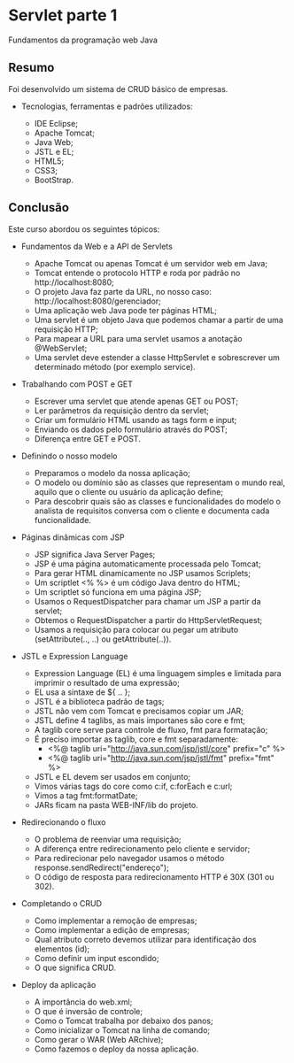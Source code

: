 # Servlet parte 1
Fundamentos da programação web Java

## Resumo
Foi desenvolvido um sistema de CRUD básico de empresas.

* Tecnologias, ferramentas e padrões utilizados:

	* IDE Eclipse;
	* Apache Tomcat;
	* Java Web;
	* JSTL e EL;
	* HTML5;
	* CSS3;
	* BootStrap.

## Conclusão
Este curso abordou os seguintes tópicos:

* Fundamentos da Web e a API de Servlets
	* Apache Tomcat ou apenas Tomcat é um servidor web em Java;
	* Tomcat entende o protocolo HTTP e roda por padrão no http://localhost:8080;
	* O projeto Java faz parte da URL, no nosso caso: http://localhost:8080/gerenciador;
	* Uma aplicação web Java pode ter páginas HTML;
	* Uma servlet é um objeto Java que podemos chamar a partir de uma requisição HTTP;
	* Para mapear a URL para uma servlet usamos a anotação @WebServlet;
	* Uma servlet deve estender a classe HttpServlet e sobrescrever um determinado método (por exemplo service).  
	
* Trabalhando com POST e GET
	* Escrever uma servlet que atende apenas GET ou POST;
	* Ler parâmetros da requisição dentro da servlet;
	* Criar um formulário HTML usando as tags form e input;
	* Enviando os dados pelo formulário através do POST;
	* Diferença entre GET e POST.

* Definindo o nosso modelo
	* Preparamos o modelo da nossa aplicação; 
	* O modelo ou domínio são as classes que representam o mundo real, aquilo que o cliente ou usuário da aplicação define;
	* Para descobrir quais são as classes e funcionalidades do modelo o analista de requisitos conversa com o cliente e documenta cada funcionalidade.

* Páginas dinâmicas com JSP
	* JSP significa Java Server Pages;
	* JSP é uma página automaticamente processada pelo Tomcat;
	* Para gerar HTML dinamicamente no JSP usamos Scriplets;
	* Um scriptlet <% %> é um código Java dentro do HTML;
	* Um scriptlet só funciona em uma página JSP;
	* Usamos o RequestDispatcher para chamar um JSP a partir da servlet;
	* Obtemos o RequestDispatcher a partir do HttpServletRequest;
	* Usamos a requisição para colocar ou pegar um atributo (setAttribute(.., ..) ou getAttribute(..)).

* JSTL e Expression Language
	* Expression Language (EL) é uma linguagem simples e limitada para imprimir o resultado de uma expressão;
 	* EL usa a sintaxe de ${ .. };
	* JSTL é a biblioteca padrão de tags;
	* JSTL não vem com Tomcat e precisamos copiar um JAR;
	* JSTL define 4 taglibs, as mais importanes são core e fmt;
	* A taglib core serve para controle de fluxo, fmt para formatação;
	* É preciso importar as taglib, core e fmt separadamente:
		* <%@ taglib uri="http://java.sun.com/jsp/jstl/core" prefix="c" %>
		* <%@ taglib uri="http://java.sun.com/jsp/jstl/fmt" prefix="fmt" %>
	* JSTL e EL devem ser usados em conjunto;
	* Vimos várias tags do core como c:if, c:forEach e c:url;
	* Vimos a tag fmt:formatDate;
	* JARs ficam na pasta WEB-INF/lib do projeto.
	
* Redirecionando o fluxo
	* O problema de reenviar uma requisição;
	* A diferença entre redirecionamento pelo cliente e servidor;
	* Para redirecionar pelo navegador usamos o método response.sendRedirect("endereço");
	* O código de resposta para redirecionamento HTTP é 30X (301 ou 302).

* Completando o CRUD
	* Como implementar a remoção de empresas;
	* Como implementar a edição de empresas;
	* Qual atributo correto devemos utilizar para identificação dos elementos (id);
	* Como definir um input escondido;
	* O que significa CRUD.

* Deploy da aplicação
	* A importância do web.xml;
	* O que é inversão de controle;
	* Como o Tomcat trabalha por debaixo dos panos;
	* Como inicializar o Tomcat na linha de comando;
	* Como gerar o WAR (Web ARchive);
	* Como fazemos o deploy da nossa aplicação.

